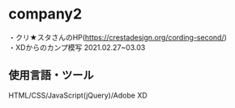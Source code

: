 # company2  
・クリ★スタさんのHP(https://crestadesign.org/cording-second/)  
・XDからのカンプ模写 2021.02.27~03.03

## 使用言語・ツール
HTML/CSS/JavaScript(jQuery)/Adobe XD
